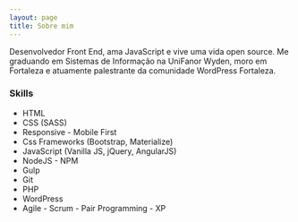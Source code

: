 ```yaml
---
layout: page
title: Sobre mim
---
```


Desenvolvedor Front End, ama JavaScript e vive uma vida open source. Me graduando em Sistemas de Informação na UniFanor Wyden, moro em Fortaleza e atuamente palestrante da comunidade WordPress Fortaleza.

### Skills
* HTML
* CSS (SASS)
* Responsive - Mobile First
* Css Frameworks (Bootstrap, Materialize)
* JavaScript (Vanilla JS, jQuery, AngularJS)
* NodeJS - NPM
* Gulp
* Git
* PHP
* WordPress
* Agile - Scrum - Pair Programming - XP

<!-- <p class="message">
  Hey there! This page is included as an example. Feel free to customize it for your own use upon downloading. Carry on!
</p>

In the novel, *The Strange Case of Dr. Jeykll and Mr. Hyde*, Mr. Poole is Dr. Jekyll's virtuous and loyal butler. Similarly, Poole is an upstanding and effective butler that helps you build Jekyll themes. It's made by [@mdo](https://twitter.com/mdo).

There are currently two themes built on Poole:

* [Hyde](http://hyde.getpoole.com)
* [Lanyon](http://lanyon.getpoole.com)

Learn more and contribute on [GitHub](https://github.com/poole).

## Setup

Some fun facts about the setup of this project include:

* Built for [Jekyll](http://jekyllrb.com)
* Developed on GitHub and hosted for free on [GitHub Pages](https://pages.github.com)
* Coded with [Sublime Text 2](http://sublimetext.com), an amazing code editor
* Designed and developed while listening to music like [Blood Bros Trilogy](https://soundcloud.com/maddecent/sets/blood-bros-series)

Have questions or suggestions? Feel free to [open an issue on GitHub](https://github.com/poole/issues/new) or [ask me on Twitter](https://twitter.com/mdo).

Thanks for reading! -->
